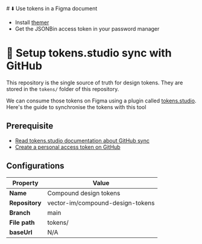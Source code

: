 # ⬇️ Use tokens in a Figma document

- Install [themer](https://www.figma.com/community/plugin/731176732337510831/Themer)
- Get the JSONBin access token in your password manager

# 🔄 Setup tokens.studio sync with GitHub

This repository is the single source of truth for design tokens. They are stored in the `tokens/` folder of this repository.

We can consume those tokens on Figma using a plugin called [tokens.studio](https://tokens.studio). Here's the guide to synchronise the tokens with this tool

## Prerequisite

- [Read tokens.studio documentation about GitHub sync](https://docs.tokens.studio/sync/github)
- [Create a personal access token on GitHub](https://docs.github.com/en/authentication/keeping-your-account-and-data-secure/creating-a-personal-access-token)

## Configurations

| Property       | Value                            |
| -------------- | -------------------------------- |
| **Name**       | Compound design tokens           |
| **Repository** | vector-im/compound-design-tokens |
| **Branch**     | main                             |
| **File path**  | tokens/                          |
| **baseUrl**    | N/A                              |
